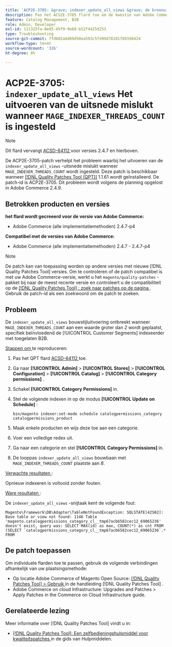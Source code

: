 ```yaml
---
title: 'ACP2E-3705: &grave; indexer_update_all_views &grave; de kroonuitvoering ontbreekt wanneer &grave; MAGE_INDEXER_THREADS_COUNT wordt geplaatst'
description: Pas het ACS2E-3705 flard toe om de kwestie van Adobe Commerce te bevestigen waar de &grave; indexer_update_all_views' kroonuitvoering ontbreekt wanneer &grave; MAGE_INDEXER_THREADS_COUNT &grave; wordt geplaatst.
feature: Catalog Management, B2B
role: Admin, Developer
exl-id: 111325fa-8ed5-45f9-9e68-b52f4425d253
type: Troubleshooting
source-git-commit: 7fdb02a6d89d50ea593c5fd99d78101f89198424
workflow-type: tm+mt
source-wordcount: '326'
ht-degree: 0%

---
```


# ACP2E-3705: `indexer_update_all_views` Het uitvoeren van de uitsnede mislukt wanneer `MAGE_INDEXER_THREADS_COUNT` is ingesteld

>[!NOTE]
>
>Dit flard vervangt [ ACSD-64112 ](/help/tools/quality-patches-tool/patches-available-in-qpt/v1-1-59/acsd-64112-indexer-update-all-views-cron-execution-fails.md) voor versies 2.4.7 en hierboven.

De ACP2E-3705-patch verhelpt het probleem waarbij het uitvoeren van de `indexer_update_all_views` -uitsnede mislukt wanneer `MAGE_INDEXER_THREADS_COUNT` wordt ingesteld. Deze patch is beschikbaar wanneer [[!DNL Quality Patches Tool (QPT)]](/help/tools/quality-patches-tool/quality-patches-tool-to-self-serve-quality-patches.md) 1.1.61 wordt geïnstalleerd. De patch-id is ACP2E-3705. Dit probleem wordt volgens de planning opgelost in Adobe Commerce 2.4.9.

## Betrokken producten en versies

**het flard wordt gecreeerd voor de versie van Adobe Commerce:**

* Adobe Commerce (alle implementatiemethoden) 2.4.7-p4

**Compatibel met de versies van Adobe Commerce:**

* Adobe Commerce (alle implementatiemethoden) 2.4.7 - 2.4.7-p4

>[!NOTE]
>
>De patch kan van toepassing worden op andere versies met nieuwe [!DNL Quality Patches Tool] versies. Om te controleren of de patch compatibel is met uw Adobe Commerce-versie, werkt u het `magento/quality-patches` -pakket bij naar de meest recente versie en controleert u de compatibiliteit op de [[!DNL Quality Patches Tool] : zoek naar patches op de pagina ](https://experienceleague.adobe.com/tools/commerce-quality-patches/index.html?lang=nl-NL) . Gebruik de patch-id als een zoekwoord om de patch te zoeken.

## Probleem

De `indexer_update_all_views` bouwstijluitvoering ontbreekt wanneer `MAGE_INDEXER_THREADS_COUNT` aan een waarde groter dan *2* wordt geplaatst, specifiek beïnvloedend de [!UICONTROL Customer Segments] indexeerder met toegelaten B2B.

<u> Stappen om </u> te reproduceren:

1. Pas het QPT flard [ ACSD-64112 ](/help/tools/quality-patches-tool/patches-available-in-qpt/v1-1-59/acsd-64112-indexer-update-all-views-cron-execution-fails.md) toe.
1. Ga naar **[!UICONTROL Admin]** > **[!UICONTROL Stores]** > **[!UICONTROL Configuration]** > **[!UICONTROL Catalog]** > **[!UICONTROL Category permissions]** .
1. Schakel **[!UICONTROL Category Permissions]** in.
1. Stel de volgende indexen in op de modus **[!UICONTROL Update on Schedule]** :

   ```
   bin/magento indexer:set-mode schedule catalogpermissions_category catalogpermissions_product
   ```

1. Maak enkele producten en wijs deze toe aan een categorie.
1. Voer een volledige redex uit.
1. Ga naar een categorie en stel **[!UICONTROL Category Permissions]** in.
1. De looppas `indexer_update_all_views` bouwbaan met `MAGE_INDEXER_THREADS_COUNT` plaatste aan *8*.

<u> Verwachte resultaten </u>:

Opnieuw indexeren is voltooid zonder fouten.

<u> Ware resultaten </u>:

De `indexer_update_all_views` -snijtaak kent de volgende fout:

```
Magento\Framework\DB\Adapter\TableNotFoundException: SQLSTATE[42S02]: Base table or view not found: 1146 Table 'magento.catalogpermissions_category_cl__tmp67acb6582cec12_69065236' doesn't exist, query was: SELECT MAX(id) as max, COUNT(*) as cnt FROM (SELECT `catalogpermissions_category_cl__tmp67acb6582cec12_69065236`.* FROM
```


## De patch toepassen

Om individuele flarden toe te passen, gebruik de volgende verbindingen afhankelijk van uw plaatsingsmethode:

* Op locatie Adobe Commerce of Magento Open Source: [[!DNL Quality Patches Tool] > Gebruik ](/help/tools/quality-patches-tool/usage.md) in de handleiding [!DNL Quality Patches Tool] .
* Adobe Commerce on cloud Infrastructure: Upgrades and Patches > Apply Patches in the Commerce on Cloud Infrastructure guide.

## Gerelateerde lezing

Meer informatie over [!DNL Quality Patches Tool] vindt u in:

* [[!DNL Quality Patches Tool]: Een zelfbedieningshulpmiddel voor kwaliteitspatches ](/help/tools/quality-patches-tool/quality-patches-tool-to-self-serve-quality-patches.md) in de gids van Hulpmiddelen.
